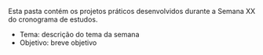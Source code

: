 Esta pasta contém os projetos práticos desenvolvidos durante a Semana XX do cronograma de estudos.

- Tema: descrição do tema da semana
- Objetivo: breve objetivo
